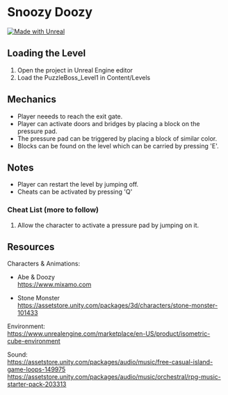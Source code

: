 # Snoozy Doozy
[![Made with Unreal](https://img.shields.io/badge/Made%20with-Unreal%20Engine-0e1128.svg?style=flat&logo=unrealengine&logoColor=white)](https://www.unrealengine.com)

## Loading the Level
1. Open the project in Unreal Engine editor
2. Load the PuzzleBoss_Level1 in Content/Levels

## Mechanics
- Player neeeds to reach the exit gate.
- Player can activate doors and bridges by placing a block on the pressure pad.
- The pressure pad can be triggered by placing a block of similar color.
- Blocks can be found on the level which can be carried by pressing 'E'.

## Notes
- Player can restart the level by jumping off.
- Cheats can be activated by pressing 'Q'

### Cheat List (more to follow)
1. Allow the character to activate a pressure pad by jumping on it.
  
## Resources
Characters & Animations:  
- Abe & Doozy  
  https://www.mixamo.com  

- Stone Monster  
  https://assetstore.unity.com/packages/3d/characters/stone-monster-101433

Environment:  
https://www.unrealengine.com/marketplace/en-US/product/isometric-cube-environment  

Sound:  
https://assetstore.unity.com/packages/audio/music/free-casual-island-game-loops-149975
https://assetstore.unity.com/packages/audio/music/orchestral/rpg-music-starter-pack-203313
